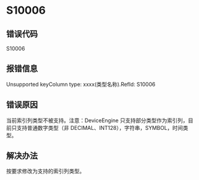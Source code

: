 # S10006

## 错误代码

S10006

## 报错信息

Unsupported keyColumn type: xxxx(类型名称).RefId: S10006

## 错误原因

当前索引列类型不被支持。注意：DeviceEngine 只支持部分类型作为索引列，目前只支持普通数字类型（非
DECIMAL、INT128），字符串，SYMBOL，时间类型。

## 解决办法

按要求修改为支持的索引列类型。

